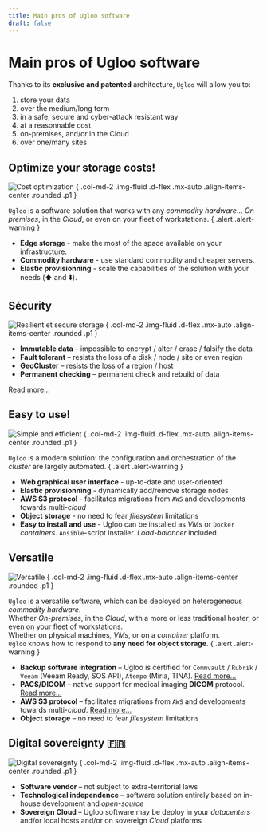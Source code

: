 ```yaml
---
title: Main pros of Ugloo software
draft: false
---
```


# Main pros of Ugloo software

Thanks to its **exclusive and patented** architecture, `Ugloo` will allow you to:

1. store your data
2. over the medium/long term
3. in a safe, secure and cyber-attack resistant way
4. at a reasonnable cost
5. on-premises, and/or in the Cloud
6. over one/many sites

## Optimize your storage costs!

![Cost optimization](images/noun-cost-effective-3852380.png "[img]Costs optimization")
{ .col-md-2 .img-fluid .d-flex .mx-auto .align-items-center .rounded .p1 }

`Ugloo` is a software solution that works with any _commodity hardware_… _On-premises_, in the _Cloud_, or even on your fleet of workstations.
{ .alert .alert-warning }

- **Edge storage** - make the most of the space available on your infrastructure.
- **Commodity hardware** - use standard commodity and cheaper servers.
- **Elastic provisionning** - scale the capabilities of the solution with your needs (⬆️ and ⬇️).

## Sécurity

![Resilient et secure storage](images/noun-safe-6206410.png "[img]Safe")
{ .col-md-2 .img-fluid .d-flex .mx-auto .align-items-center .rounded .p1 }

- **Immutable data** – impossible to encrypt / alter / erase / falsify the data
- **Fault tolerant** – resists the loss of a disk / node / site or even region
- **GeoCluster** – resists the loss of a region / host
- **Permanent checking** – permanent check and rebuild of data

[Read more…](../features/security/)

## Easy to use!

![Simple and efficient](images/noun-efficient-301259.png "[img]Simple and efficient")
{ .col-md-2 .img-fluid .d-flex .mx-auto .align-items-center .rounded .p1 }

`Ugloo` is a modern solution: the configuration and orchestration of the _cluster_ are largely automated.
{ .alert .alert-warning }

- **Web graphical user interface** - up-to-date and user-oriented
- **Elastic provisionning** - dynamically add/remove storage nodes
- **AWS S3 protocol** - facilitates migrations from `AWS` and developments towards multi-_cloud_
- **Object storage** - no need to fear _filesystem_ limitations
- **Easy to install and use** - Ugloo can be installed as _VMs_ or `Docker` _containers_. `Ansible`-script installer. _Load-balancer_ included.

## Versatile

![Versatile](images/noun-pocket-knife-2878616.png "[img]Swiss Army knife")
{ .col-md-2 .img-fluid .d-flex .mx-auto .align-items-center .rounded .p1 }

`Ugloo` is a versatile software, which can be deployed on heterogeneous _commodity hardware_.  
Whether _On-premises_, in the _Cloud_, with a more or less traditional hoster, or even on your fleet of workstations.  
Whether on physical machines, _VMs_, or on a _container_ platform.  
`Ugloo` knows how to respond to **any need for object storage**.
{ .alert .alert-warning }

- **Backup software integration** – Ugloo is certified for `Commvault` / `Rubrik` / `Veeam` (Veeam Ready, SOS API), `Atempo` (Miria, TINA). [Read more…](/features/backup-backend/)
- **PACS/DICOM** – native support for medical imaging **DICOM** protocol. [Read more…](/features/dicom/)
- **AWS S3 protocol** – facilitates migrations from `AWS` and developments towards multi-_cloud_. [Read more…](/features/aws-s3-compatibility)
- **Object storage** – no need to fear _filesystem_ limitations

## Digital sovereignty 🇫🇷

![Digital sovereignty](images/noun-french-2518877.png "[img]French flag")
{ .col-md-2 .img-fluid .d-flex .mx-auto .align-items-center .rounded .p1 }

- **Software vendor** – not subject to extra-territorial laws
- **Technological independence** – software solution entirely based on in-house development and _open-source_
- **Sovereign Cloud** – Ugloo software may be deploy in your _datacenters_ and/or local hosts and/or on sovereign _Cloud_ platforms
